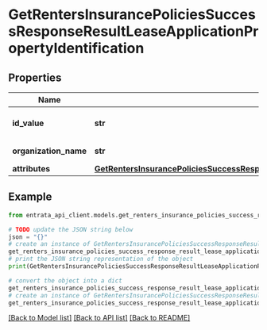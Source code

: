 # GetRentersInsurancePoliciesSuccessResponseResultLeaseApplicationPropertyIdentification


## Properties

Name | Type | Description | Notes
------------ | ------------- | ------------- | -------------
**id_value** | **str** | Unique identifier for the property | 
**organization_name** | **str** | Organization name | 
**attributes** | [**GetRentersInsurancePoliciesSuccessResponseResultLeaseApplicationPropertyIdentificationAttributes**](GetRentersInsurancePoliciesSuccessResponseResultLeaseApplicationPropertyIdentificationAttributes.md) |  | 

## Example

```python
from entrata_api_client.models.get_renters_insurance_policies_success_response_result_lease_application_property_identification import GetRentersInsurancePoliciesSuccessResponseResultLeaseApplicationPropertyIdentification

# TODO update the JSON string below
json = "{}"
# create an instance of GetRentersInsurancePoliciesSuccessResponseResultLeaseApplicationPropertyIdentification from a JSON string
get_renters_insurance_policies_success_response_result_lease_application_property_identification_instance = GetRentersInsurancePoliciesSuccessResponseResultLeaseApplicationPropertyIdentification.from_json(json)
# print the JSON string representation of the object
print(GetRentersInsurancePoliciesSuccessResponseResultLeaseApplicationPropertyIdentification.to_json())

# convert the object into a dict
get_renters_insurance_policies_success_response_result_lease_application_property_identification_dict = get_renters_insurance_policies_success_response_result_lease_application_property_identification_instance.to_dict()
# create an instance of GetRentersInsurancePoliciesSuccessResponseResultLeaseApplicationPropertyIdentification from a dict
get_renters_insurance_policies_success_response_result_lease_application_property_identification_from_dict = GetRentersInsurancePoliciesSuccessResponseResultLeaseApplicationPropertyIdentification.from_dict(get_renters_insurance_policies_success_response_result_lease_application_property_identification_dict)
```
[[Back to Model list]](../README.md#documentation-for-models) [[Back to API list]](../README.md#documentation-for-api-endpoints) [[Back to README]](../README.md)


